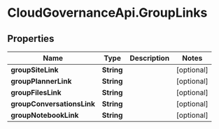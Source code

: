 # CloudGovernanceApi.GroupLinks

## Properties

Name | Type | Description | Notes
------------ | ------------- | ------------- | -------------
**groupSiteLink** | **String** |  | [optional] 
**groupPlannerLink** | **String** |  | [optional] 
**groupFilesLink** | **String** |  | [optional] 
**groupConversationsLink** | **String** |  | [optional] 
**groupNotebookLink** | **String** |  | [optional] 


